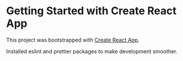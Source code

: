 # Getting Started with Create React App

This project was bootstrapped with [Create React App](https://github.com/facebook/create-react-app).

Installed eslint and prettier packages to make development smoother.
